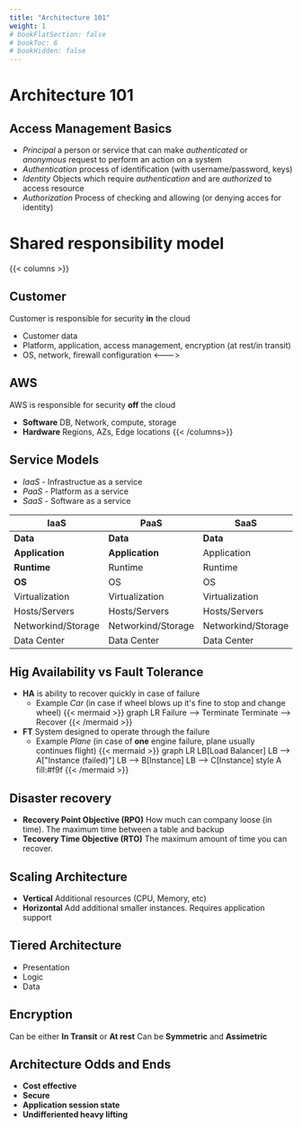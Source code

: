 ```yaml
---
title: "Architecture 101"
weight: 1
# bookFlatSection: false
# bookToc: 6
# bookHidden: false
---
```

# Architecture 101
## Access Management Basics
* *Principal* a person or service that can make _authenticated_ or _anonymous_ request to perform an action on a system
* *Authentication* process of identification (with username/password, keys)
* *Identity* Objects which require _authentication_  and are _authorized_ to access resource
* *Authorization* Process of checking and allowing (or denying acces for identity)

# Shared responsibility model

{{< columns >}}
## Customer
Customer is responsible for security **in** the cloud
* Customer data
* Platform, application, access management, encryption (at rest/in transit)
* OS, network, firewall configuration
<--->
## AWS
AWS is responsible for security **off** the cloud
* **Software** DB, Network, compute, storage
* **Hardware** Regions, AZs, Edge locations
{{< /columns>}}

## Service Models

* *IaaS* - Infrastructue as a service
* *PaaS* - Platform as a service
* *SaaS* - Software as a service

IaaS               |PaaS               |SaaS               |
-------------------|-------------------|-------------------|
**Data**           |**Data**           |**Data**           |
**Application**    |**Application**    |Application        |
**Runtime**        |Runtime            |Runtime            |
**OS**             |OS                 |OS                 |
Virtualization     |Virtualization     |Virtualization     |
Hosts/Servers      |Hosts/Servers      |Hosts/Servers      |
Networkind/Storage |Networkind/Storage |Networkind/Storage |
Data Center        |Data Center        |Data Center        |

## Hig Availability vs Fault Tolerance
* **HA** is ability to recover quickly in case of failure
    * Example _Car_ (in case if wheel blows up it's fine to stop and change wheel)
{{< mermaid >}}
    graph LR
        Failure --> Terminate
        Terminate --> Recover
{{< /mermaid >}}
* **FT** System designed to operate through the failure
    * Example _Plane_ (in case of **one** engine failure, plane usually continues flight)
    {{< mermaid >}}
    graph LR
        LB[Load Balancer]
        LB -->  A["Instance (failed)"]
        LB -->  B[Instance]
        LB -->  C[Instance]
        style A fill:#f9f
    {{< /mermaid >}}

## Disaster recovery 
* **Recovery Point Objective (RPO)** How much can company loose (in time). The maximum time between a table and backup
* **Tecovery Time Objective (RTO)** The maximum amount of time you can recover.

## Scaling Architecture
* **Vertical** Additional resources (CPU, Memory, etc)
* **Horizontal** Add additional smaller instances. Requires application support

## Tiered Architecture 
* Presentation
* Logic 
* Data

## Encryption 
Can be either **In Transit** or **At rest**
Can be **Symmetric** and **Assimetric**

## Architecture Odds and Ends
* **Cost effective**
* **Secure**
* **Application session state**
* **Undifferiented heavy lifting**
